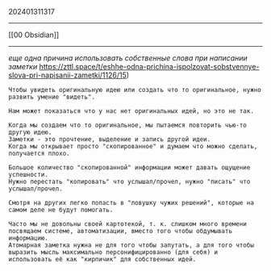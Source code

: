 202401311317
***
[[00 Obsidian]]
***
*еще одна причина использовать собственные слова при написании заметки*
https://zttl.space/t/eshhe-odna-prichina-ispolzovat-sobstvennye-slova-pri-napisanii-zametki/1126/15)

```
Чтобы увидеть оригинальную идею или создать что то оригинальное, нужно развить умение "видеть".

Нам может показаться что у нас нет оригинальных идей, но это не так.

Когда мы создаем что то оригинальное, мы пытаемся повторить чью-то другую идею.
Заметки - это прочтение, выделение и запись другой идеи.
Когда мы открывает просто "скопированное" и думаем что можно сделать, получается плохо.

Большое количество "скопированной" информации может давать ощущение успешности.
Нужно перестать "копировать" что услышал/прочел, нужно "писать" что услышал/прочел.

Смотря на других легко попасть в "ловушку чужих решений", которые на самом деле не будут помогать.

Часто мы не довольны своей картотекой, т. к. слишком много времени посвящаем системе, автоматизации, вместо того чтобы обдумывать информацию.
Атомарная заметка нужна не для того чтобы запутать, а для того чтобы выразить мысль максимально персонифицированно (для себя) и использовать её как "кирпичик" для собственных идей.
```